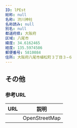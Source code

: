 ```yaml
---
ID: lPEst
総称: null
名称: 渋川神社
名称読み: null
別名: null
都道府県: 大阪府
区域: 八尾市
緯度: 34.6162465
経度: 135.5974586
郵便番号: 5810084
住所: 大阪府八尾市植松町３丁目３−６
---
```


## その他

### 参考URL

| URL | 説明          |
| --- | ------------- |
|     | OpenStreetMap |
